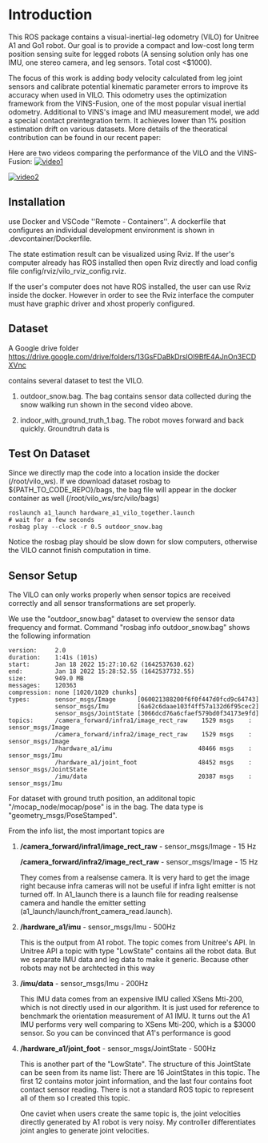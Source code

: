 # Introduction
This ROS package contains a visual-inertial-leg odometry (VILO) for Unitree A1 and Go1 robot. Our goal is to provide a compact and low-cost long term position sensing suite for legged robots (A sensing solution only has one IMU, one stereo camera, and leg sensors. Total cost <$1000).

The focus of this work is adding body velocity calculated from leg joint sensors and calibrate potential kinematic parameter errors to improve its accuracy when used in VILO. This odometry uses the optimization framework from the VINS-Fusion, one of the most popular visual inertial odometry. Additional to VINS's image and IMU measurement model, we add a special contact preintegration term. It achieves lower than 1\% position estimation drift on various datasets. More details of the theoratical contribution can be found in our recent paper:

Here are two videos comparing the performance of the VILO and the VINS-Fusion:
[![video1](https://img.youtube.com/vi/jq9ijL9z3RI/0.jpg)](https://www.youtube.com/watch?v=jq9ijL9z3RI)

[![video2](https://img.youtube.com/vi/oNwwQ0l-O4U/0.jpg)](https://www.youtube.com/watch?v=oNwwQ0l-O4U)



## Installation
use Docker and VSCode ''Remote - Containers''. A dockerfile that configures an individual development environment is shown in .devcontainer/Dockerfile.

The state estimation result can be visualized using Rviz. If the user's computer already has ROS installed then open Rviz directly and load config file config/rviz/vilo_rviz_config.rviz. 

If the user's computer does not have ROS installed, the user can use Rviz inside the docker. However in order to see the Rviz interface the computer must have graphic driver and xhost properly configured. 


## Dataset
A Google drive folder https://drive.google.com/drive/folders/13GsFDaBkDrslOl9BfE4AJnOn3ECDXVnc

contains several dataset to test the VILO. 

1. outdoor_snow.bag. The bag contains sensor data collected during the snow walking run shown in the second video above. 

2. indoor_with_ground_truth_1.bag. The robot moves forward and back quickly. Groundtruh data is 

## Test On Dataset
Since we directly map the code into a location inside the docker (/root/vilo_ws). If we download dataset rosbag to 
${PATH_TO_CODE_REPO}/bags, the bag file will appear in the docker container as well (/root/vilo_ws/src/vilo/bags)

```
roslaunch a1_launch hardware_a1_vilo_together.launch
# wait for a few seconds
rosbag play --clock -r 0.5 outdoor_snow.bag
```
Notice the rosbag play should be slow down for slow computers, otherwise the VILO cannot finish computation in time. 

## Sensor Setup
The VILO can only works properly when sensor topics are received correctly and all sensor transformations are set properly. 

We use the "outdoor_snow.bag" dataset to overview the sensor data frequency and format. Command "rosbag info outdoor_snow.bag" shows the following information
```
version:     2.0
duration:    1:41s (101s)
start:       Jan 18 2022 15:27:10.62 (1642537630.62)
end:         Jan 18 2022 15:28:52.55 (1642537732.55)
size:        949.0 MB
messages:    120363
compression: none [1020/1020 chunks]
types:       sensor_msgs/Image      [060021388200f6f0f447d0fcd9c64743]
             sensor_msgs/Imu        [6a62c6daae103f4ff57a132d6f95cec2]
             sensor_msgs/JointState [3066dcd76a6cfaef579bd0f34173e9fd]
topics:      /camera_forward/infra1/image_rect_raw    1529 msgs    : sensor_msgs/Image     
             /camera_forward/infra2/image_rect_raw    1529 msgs    : sensor_msgs/Image     
             /hardware_a1/imu                        48466 msgs    : sensor_msgs/Imu       
             /hardware_a1/joint_foot                 48452 msgs    : sensor_msgs/JointState
             /imu/data                               20387 msgs    : sensor_msgs/Imu

```
For dataset with ground truth position, an additonal topic "/mocap_node/mocap/pose" is in the bag. The data type is "geometry_msgs/PoseStamped".

From the info list, the most important topics are 

1. **/camera_forward/infra1/image_rect_raw**   -  sensor_msgs/Image - 15 Hz

   **/camera_forward/infra2/image_rect_raw**   -  sensor_msgs/Image - 15 Hz

   They comes from a realsense camera. It is very hard to get the image right because infra cameras will not be useful if infra light emitter is not turned off. In A1_launch there is a launch file for reading realsense camera and handle the emitter setting (a1_launch/launch/front_camera_read.launch).

2. **/hardware_a1/imu**  -  sensor_msgs/Imu - 500Hz

   This is the output from A1 robot. The topic comes from Unitree's API. In Unitree API a topic with type "LowState" contains all the robot data. But we separate IMU data and leg data to make it generic. Because other robots may not be archtected in this way 

3. **/imu/data**   -  sensor_msgs/Imu - 200Hz

   This IMU data comes from an expensive IMU called XSens Mti-200, which is not directly used in our algorithm. It is just used for reference to benchmark the orientation measurement of A1 IMU. It turns out the A1 IMU performs very well comparing to XSens Mti-200, which is a $3000 sensor. So you can be convinced that A1's performance is good

4. **/hardware_a1/joint_foot**  - sensor_msgs/JointState - 500Hz
 

   This is another part of the "LowState". The structure of this JointState can be seen from its name list: There are 16 JointStates in this topic. The first 12 contains motor joint information, and the last four contains foot contact sensor reading. There is not a standard ROS topic to represent all of them so I created this topic. 

   One caviet when users create the same topic is, the joint velocities directly generated by A1 robot is very noisy. My controller differentiates joint angles to generate joint velocities. 


